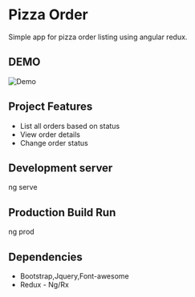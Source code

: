 # Pizza Order

Simple app for pizza order listing using angular redux.

## DEMO

![Demo](../master/demo.gif)

## Project Features

- List all orders based on status
- View order details
- Change order status

## Development server

ng serve

## Production Build Run

ng prod

## Dependencies

- Bootstrap,Jquery,Font-awesome
- Redux - Ng/Rx
